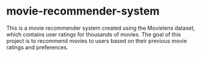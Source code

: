 # movie-recommender-system
This is a movie recommender system created using the Movielens dataset, which contains user ratings for thousands of movies. The goal of this project is to recommend movies to users based on their previous movie ratings and preferences.
